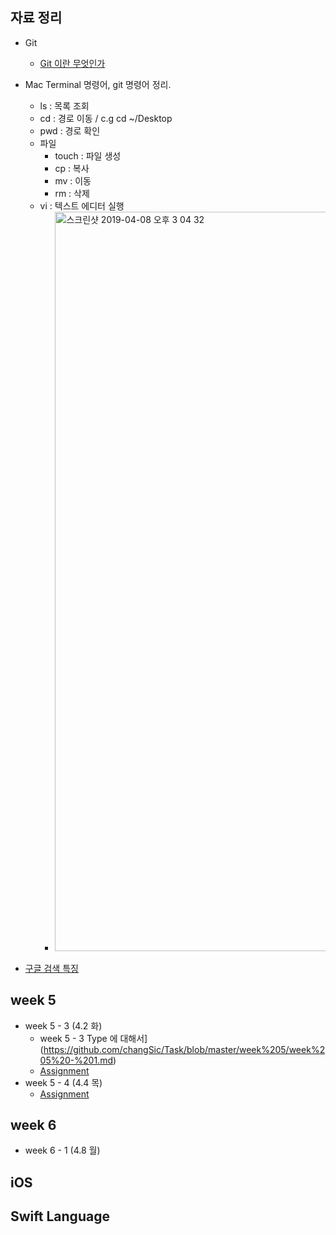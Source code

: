 ## 자료 정리
* Git
  * [Git 이란 무엇인가](https://wodonggun.github.io/wodonggun.github.io/study/Git-%EC%9D%B4%EB%9E%80.html)
* Mac Terminal 명령어, git 명령어 정리.
  * ls : 목록 조회
  * cd : 경로 이동 / c.g cd ~/Desktop
  *  pwd : 경로 확인
  * 파일
    * touch : 파일 생성
    * cp : 복사
    * mv : 이동
    * rm : 삭제
  * vi : 텍스트 에디터 실행
    * <img width="1183" alt="스크린샷 2019-04-08 오후 3 04 32" src="https://user-images.githubusercontent.com/38423205/55704573-69f62f00-5a17-11e9-85a2-f35e9e42b9aa.png">


* [구글 검색 특징](https://github.com/changSic/Task/wiki/%EA%B5%AC%EA%B8%80-%EA%B2%80%EC%83%89-%ED%8A%B9%EC%A7%95)

## week 5

* week 5 - 3 (4.2 화)
  * week 5 - 3 Type 에 대해서](https://github.com/changSic/Task/blob/master/week%205/week%205%20-%201.md)
  * [Assignment]()
* week 5 - 4 (4.4 목)
  * [Assignment]()

## week 6
* week 6 - 1 (4.8 월)



## iOS

## Swift Language


